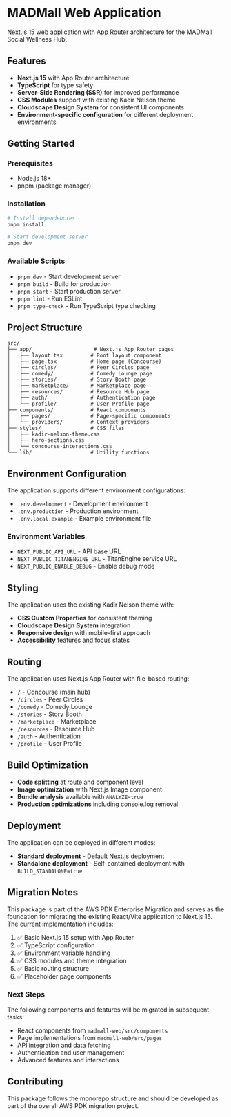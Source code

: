 # MADMall Web Application

Next.js 15 web application with App Router architecture for the MADMall Social Wellness Hub.

## Features

- **Next.js 15** with App Router architecture
- **TypeScript** for type safety
- **Server-Side Rendering (SSR)** for improved performance
- **CSS Modules** support with existing Kadir Nelson theme
- **Cloudscape Design System** for consistent UI components
- **Environment-specific configuration** for different deployment environments

## Getting Started

### Prerequisites

- Node.js 18+ 
- pnpm (package manager)

### Installation

```bash
# Install dependencies
pnpm install

# Start development server
pnpm dev
```

### Available Scripts

- `pnpm dev` - Start development server
- `pnpm build` - Build for production
- `pnpm start` - Start production server
- `pnpm lint` - Run ESLint
- `pnpm type-check` - Run TypeScript type checking

## Project Structure

```
src/
├── app/                    # Next.js App Router pages
│   ├── layout.tsx         # Root layout component
│   ├── page.tsx           # Home page (Concourse)
│   ├── circles/           # Peer Circles page
│   ├── comedy/            # Comedy Lounge page
│   ├── stories/           # Story Booth page
│   ├── marketplace/       # Marketplace page
│   ├── resources/         # Resource Hub page
│   ├── auth/              # Authentication page
│   └── profile/           # User Profile page
├── components/            # React components
│   ├── pages/             # Page-specific components
│   └── providers/         # Context providers
├── styles/                # CSS files
│   ├── kadir-nelson-theme.css
│   ├── hero-sections.css
│   └── concourse-interactions.css
└── lib/                   # Utility functions
```

## Environment Configuration

The application supports different environment configurations:

- `.env.development` - Development environment
- `.env.production` - Production environment
- `.env.local.example` - Example environment file

### Environment Variables

- `NEXT_PUBLIC_API_URL` - API base URL
- `NEXT_PUBLIC_TITANENGINE_URL` - TitanEngine service URL
- `NEXT_PUBLIC_ENABLE_DEBUG` - Enable debug mode

## Styling

The application uses the existing Kadir Nelson theme with:

- **CSS Custom Properties** for consistent theming
- **Cloudscape Design System** integration
- **Responsive design** with mobile-first approach
- **Accessibility** features and focus states

## Routing

The application uses Next.js App Router with file-based routing:

- `/` - Concourse (main hub)
- `/circles` - Peer Circles
- `/comedy` - Comedy Lounge
- `/stories` - Story Booth
- `/marketplace` - Marketplace
- `/resources` - Resource Hub
- `/auth` - Authentication
- `/profile` - User Profile

## Build Optimization

- **Code splitting** at route and component level
- **Image optimization** with Next.js Image component
- **Bundle analysis** available with `ANALYZE=true`
- **Production optimizations** including console.log removal

## Deployment

The application can be deployed in different modes:

- **Standard deployment** - Default Next.js deployment
- **Standalone deployment** - Self-contained deployment with `BUILD_STANDALONE=true`

## Migration Notes

This package is part of the AWS PDK Enterprise Migration and serves as the foundation for migrating the existing React/Vite application to Next.js 15. The current implementation includes:

1. ✅ Basic Next.js 15 setup with App Router
2. ✅ TypeScript configuration
3. ✅ Environment variable handling
4. ✅ CSS modules and theme integration
5. ✅ Basic routing structure
6. ✅ Placeholder page components

### Next Steps

The following components and features will be migrated in subsequent tasks:

- React components from `madmall-web/src/components`
- Page implementations from `madmall-web/src/pages`
- API integration and data fetching
- Authentication and user management
- Advanced features and interactions

## Contributing

This package follows the monorepo structure and should be developed as part of the overall AWS PDK migration project.